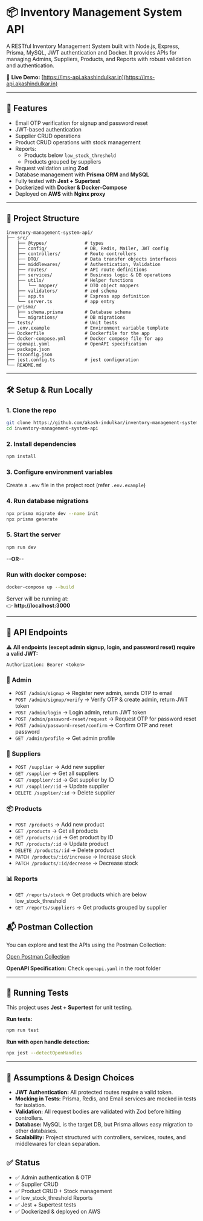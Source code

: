 # 📦 Inventory Management System API

A RESTful Inventory Management System built with Node.js, Express, Prisma, MySQL, JWT authentication and Docker. It provides APIs for managing Admins, Suppliers, Products, and Reports with robust validation and authentication.

🔗 **Live Demo:** [https://ims-api.akashindulkar.in](https://ims-api.akashindulkar.in)

---

## 🚀 Features

- Email OTP verification for signup and password reset
- JWT-based authentication
- Supplier CRUD operations
- Product CRUD operations with stock management
- Reports:
  - Products below `low_stock_threshold`
  - Products grouped by suppliers
- Request validation using **Zod**
- Database management with **Prisma ORM** and **MySQL**
- Fully tested with **Jest + Supertest**
- Dockerized with **Docker & Docker-Compose**
- Deployed on **AWS** with **Nginx proxy**

---

## 📁 Project Structure

```
inventory-management-system-api/
├── src/
│   ├── @types/              # types
│   ├── config/              # DB, Redis, Mailer, JWT config
│   ├── controllers/         # Route controllers
│   ├── DTO/                 # Data transfer objects interfaces
│   ├── middlewares/         # Authentication, Validation
│   ├── routes/              # API route definitions
│   ├── services/            # Business logic & DB operations
│   ├── utils/               # Helper functions
│   │   └── mapper/          # DTO object mappers
│   ├── validators/          # zod schema
│   ├── app.ts               # Express app definition
│   └── server.ts            # app entry
├── prisma/
│   ├── schema.prisma        # Database schema
│   └── migrations/          # DB migrations
├── tests/                   # Unit tests
├── .env.example             # Environment variable template
├── Dockerfile               # Dockerfile for the app
├── docker-compose.yml       # Docker compose file for app
├── openapi.yaml             # OpenAPI specification
├── package.json
├── tsconfig.json
├── jest.config.ts           # jest configuration
└── README.md
```

---

## 🛠️ Setup & Run Locally

### 1. Clone the repo

```bash
git clone https://github.com/akash-indulkar/inventory-management-system-api.git
cd inventory-management-system-api
```

### 2. Install dependencies

```bash
npm install
```

### 3. Configure environment variables

Create a `.env` file in the project root (refer `.env.example`)

### 4. Run database migrations

```bash
npx prisma migrate dev --name init
npx prisma generate
```

### 5. Start the server

```bash
npm run dev
```

**--OR--**

### Run with docker compose:

```bash
docker-compose up --build
```

Server will be running at:  
👉 **http://localhost:3000**

---

## 📑 API Endpoints

⚠️ **All endpoints (except admin signup, login, and password reset) require a valid JWT:**

```
Authorization: Bearer <token>
```

### 🔑 Admin

- `POST /admin/signup` → Register new admin, sends OTP to email
- `POST /admin/signup/verify` → Verify OTP & create admin, return JWT token
- `POST /admin/login` → Login admin, return JWT token
- `POST /admin/password-reset/request` → Request OTP for password reset
- `POST /admin/password-reset/confirm` → Confirm OTP and reset password
- `GET /admin/profile` → Get admin profile

### 👥 Suppliers

- `POST /supplier` → Add new supplier
- `GET /supplier` → Get all suppliers
- `GET /supplier/:id` → Get supplier by ID
- `PUT /supplier/:id` → Update supplier
- `DELETE /supplier/:id` → Delete supplier

### 📦 Products

- `POST /products` → Add new product
- `GET /products` → Get all products
- `GET /products/:id` → Get product by ID
- `PUT /products/:id` → Update product
- `DELETE /products/:id` → Delete product
- `PATCH /products/:id/increase` → Increase stock
- `PATCH /products/:id/decrease` → Decrease stock

### 📊 Reports

- `GET /reports/stock` → Get products which are below low_stock_threshold
- `GET /reports/suppliers` → Get products grouped by supplier

## 📬 Postman Collection

You can explore and test the APIs using the Postman Collection:

[Open Postman Collection](https://www.postman.com/lunar-module-saganist-87648693/workspace/public-space/collection/28815450-f56279d4-b14a-4ccb-a087-ac01d93bb62e?action=share&creator=28815450)

**OpenAPI Specification:** Check `openapi.yaml` in the root folder

---

## 🧪 Running Tests

This project uses **Jest + Supertest** for unit testing.

**Run tests:**

```bash
npm run test
```

**Run with open handle detection:**

```bash
npx jest --detectOpenHandles
```

---

## 📝 Assumptions & Design Choices

- **JWT Authentication:** All protected routes require a valid token.
- **Mocking in Tests:** Prisma, Redis, and Email services are mocked in tests for isolation.
- **Validation:** All request bodies are validated with Zod before hitting controllers.
- **Database:** MySQL is the target DB, but Prisma allows easy migration to other databases.
- **Scalability:** Project structured with controllers, services, routes, and middlewares for clean separation.

## ✅ Status

- ✅ Admin authentication & OTP
- ✅ Supplier CRUD
- ✅ Product CRUD + Stock management
- ✅ low_stock_threshold Reports
- ✅ Jest + Supertest tests
- ✅ Dockerized & deployed on AWS
